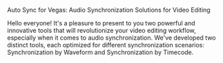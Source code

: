Auto Sync for Vegas: Audio Synchronization Solutions for Video Editing

Hello everyone! It's a pleasure to present to you two powerful and innovative tools that will revolutionize your video editing workflow, especially when it comes to audio synchronization. We've developed two distinct tools, each optimized for different synchronization scenarios: Synchronization by Waveform and Synchronization by Timecode.
